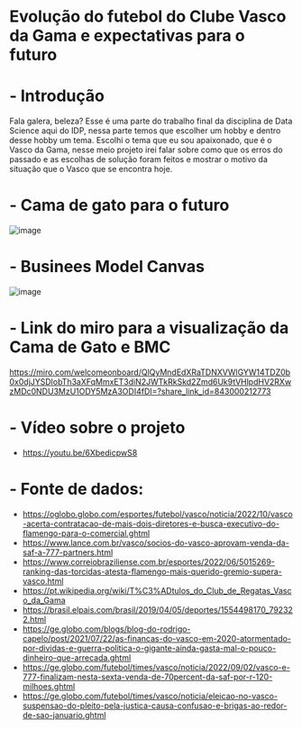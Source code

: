 # Evolução do futebol do Clube Vasco da Gama e expectativas para o futuro
# - Introdução
Fala galera, beleza?
    Esse é uma parte do trabalho final da disciplina de Data Science aqui do IDP, nessa parte temos que escolher um hobby e dentro desse hobby um tema.
  Escolhi o tema que eu sou apaixonado, que é o Vasco da Gama, nesse meio projeto irei falar sobre como que os erros do passado e as escolhas de solução foram feitos e mostrar o motivo da situação que o Vasco que se encontra hoje.
# - Cama de gato para o futuro
![image](https://user-images.githubusercontent.com/116580981/197622076-d73fc2de-848a-4310-9b54-090c03edb23e.png)
# - Businees Model Canvas
![image](https://user-images.githubusercontent.com/116580981/197644490-655b3d43-6458-46aa-8ade-3d7401ea009f.png)
# - Link do miro para a visualização da Cama de Gato e BMC
https://miro.com/welcomeonboard/QlQyMndEdXRaTDNXVWlGYW14TDZ0b0x0djJYSDlobTh3aXFqMmxET3diN2JWTkRkSkd2Zmd6Uk9tVHlpdHV2RXwzMDc0NDU3MzU1ODY5MzA3ODI4fDI=?share_link_id=843000212773
# - Vídeo sobre o projeto
- https://youtu.be/6XbedicpwS8
# - Fonte de dados: 
- https://oglobo.globo.com/esportes/futebol/vasco/noticia/2022/10/vasco-acerta-contratacao-de-mais-dois-diretores-e-busca-executivo-do-flamengo-para-o-comercial.ghtml
- https://www.lance.com.br/vasco/socios-do-vasco-aprovam-venda-da-saf-a-777-partners.html
- https://www.correiobraziliense.com.br/esportes/2022/06/5015269-ranking-das-torcidas-atesta-flamengo-mais-querido-gremio-supera-vasco.html
- https://pt.wikipedia.org/wiki/T%C3%ADtulos_do_Club_de_Regatas_Vasco_da_Gama
- https://brasil.elpais.com/brasil/2019/04/05/deportes/1554498170_792322.html
- https://ge.globo.com/blogs/blog-do-rodrigo-capelo/post/2021/07/22/as-financas-do-vasco-em-2020-atormentado-por-dividas-e-guerra-politica-o-gigante-ainda-gasta-mal-o-pouco-dinheiro-que-arrecada.ghtml
- https://ge.globo.com/futebol/times/vasco/noticia/2022/09/02/vasco-e-777-finalizam-nesta-sexta-venda-de-70percent-da-saf-por-r-120-milhoes.ghtml
- https://ge.globo.com/futebol/times/vasco/noticia/eleicao-no-vasco-suspensao-do-pleito-pela-justica-causa-confusao-e-brigas-ao-redor-de-sao-januario.ghtml
